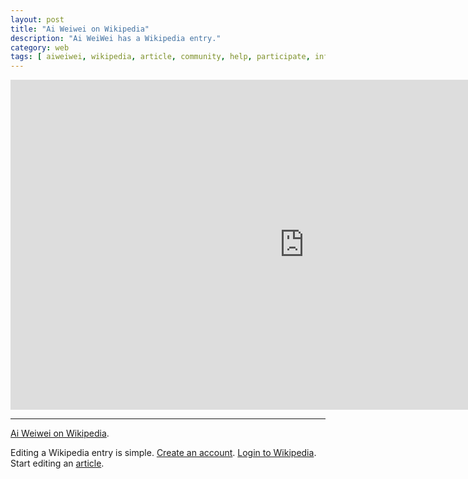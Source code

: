```yaml
---
layout: post
title: "Ai Weiwei on Wikipedia"
description: "Ai WeiWei has a Wikipedia entry."
category: web
tags: [ aiweiwei, wikipedia, article, community, help, participate, information ]
---
```


&#x20;<iframe src="http://en.wikipedia.org/wiki/Ai_Weiwei" width="940" height="528" frameborder="0"> </iframe>

- - -

[Ai Weiwei on Wikipedia](http://en.wikipedia.org/wiki/Ai_Weiwei).

Editing a Wikipedia entry is simple. [Create an account](http://en.wikipedia.org/w/index.php?title=Special:UserLogin&returnto=Ai+Weiwei). [Login to Wikipedia](http://en.wikipedia.org/w/index.php?title=Special:UserLogin&returnto=Ai+Weiwei). Start editing an [article](http://en.wikipedia.org/wiki/Ai_Weiwei]).
